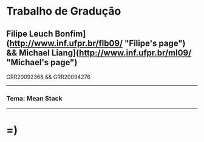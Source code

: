 Trabalho de Gradução
=======


Filipe Leuch Bonfim](http://www.inf.ufpr.br/flb09/ "Filipe's page") && Michael Liang](http://www.inf.ufpr.br/ml09/ "Michael's page")
-----
GRR20092368 && GRR20094276

----

### Tema: Mean Stack

----

# =)
